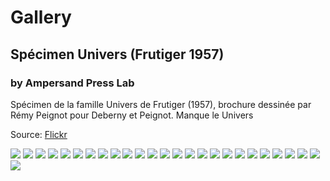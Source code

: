 # Gallery 
 
## Spécimen Univers (Frutiger 1957) 
### by Ampersand Press Lab 
 
Spécimen de la famille Univers de Frutiger (1957), brochure dessinée par Rémy Peignot pour Deberny et Peignot. Manque le Univers 

Source: [Flickr](https://www.flickr.com/photos/46165392@N05/albums/72157714420973298/) 
 
<img src="https://github.com/StefanPeev/Perun/blob/master/images/spcimen-univers_49925343273_o.jpg" />

<img src="https://github.com/StefanPeev/Perun/blob/master/images/spcimen-univers_49925343968_o.jpg" />

<img src="https://github.com/StefanPeev/Perun/blob/master/images/spcimen-univers_49925344138_o.jpg" />

<img src="https://github.com/StefanPeev/Perun/blob/master/images/spcimen-univers_49925344298_o.jpg" />

<img src="https://github.com/StefanPeev/Perun/blob/master/images/spcimen-univers_49925344818_o.jpg" />

<img src="https://github.com/StefanPeev/Perun/blob/master/images/spcimen-univers_49925345318_o.jpg" />

<img src="https://github.com/StefanPeev/Perun/blob/master/images/spcimen-univers_49925345423_o.jpg" />

<img src="https://github.com/StefanPeev/Perun/blob/master/images/spcimen-univers_49925345503_o.jpg" />

<img src="https://github.com/StefanPeev/Perun/blob/master/images/spcimen-univers_49925345963_o.jpg" />

<img src="https://github.com/StefanPeev/Perun/blob/master/images/spcimen-univers_49925346053_o.jpg" />

<img src="https://github.com/StefanPeev/Perun/blob/master/images/spcimen-univers_49925346163_o.jpg" />

<img src="https://github.com/StefanPeev/Perun/blob/master/images/spcimen-univers_49925346613_o.jpg" />

<img src="https://github.com/StefanPeev/Perun/blob/master/images/spcimen-univers_49925347383_o.jpg" />

<img src="https://github.com/StefanPeev/Perun/blob/master/images/spcimen-univers_49925347623_o.jpg" />

<img src="https://github.com/StefanPeev/Perun/blob/master/images/spcimen-univers_49925864771_o.jpg" />

<img src="https://github.com/StefanPeev/Perun/blob/master/images/spcimen-univers_49925865696_o.jpg" />

<img src="https://github.com/StefanPeev/Perun/blob/master/images/spcimen-univers_49925866331_o.jpg" />

<img src="https://github.com/StefanPeev/Perun/blob/master/images/spcimen-univers_49925866756_o.jpg" />

<img src="https://github.com/StefanPeev/Perun/blob/master/images/spcimen-univers_49925866871_o.jpg" />

<img src="https://github.com/StefanPeev/Perun/blob/master/images/spcimen-univers_49926162862_o.jpg" />

<img src="https://github.com/StefanPeev/Perun/blob/master/images/spcimen-univers_49926163217_o.jpg" />

<img src="https://github.com/StefanPeev/Perun/blob/master/images/spcimen-univers_49926164657_o.jpg" />

<img src="https://github.com/StefanPeev/Perun/blob/master/images/spcimen-univers_49926165117_o.jpg" />

<img src="https://github.com/StefanPeev/Perun/blob/master/images/spcimen-univers_49926165797_o.jpg" />

<img src="https://github.com/StefanPeev/Perun/blob/master/images/spcimen-univers_49925867681_o.jpg" />

<img src="https://github.com/StefanPeev/Perun/blob/master/images/spcimen-univers_49926162157_o.jpg" />

